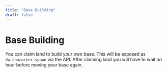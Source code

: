 ```yaml
---
title: "Base Building"
draft: false
---
```

# Base Building

You can claim land to build your own base. This will be exposed as `dw.character.spawn` via the API.
After claiming land you will have to wait an hour before moving your base again.